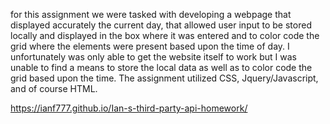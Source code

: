 for this assignment we were tasked with developing a webpage that displayed accurately the current day, that allowed user input to be stored locally and displayed in the box where it was entered and to color code the grid where the elements were present based upon the time of day. I unfortunately was only able to get the website itself to work but I was unable to find a means to store the local data as well as to color code the grid based upon the time. The assignment utilized CSS, Jquery/Javascript, and of course HTML.

https://ianf777.github.io/Ian-s-third-party-api-homework/
